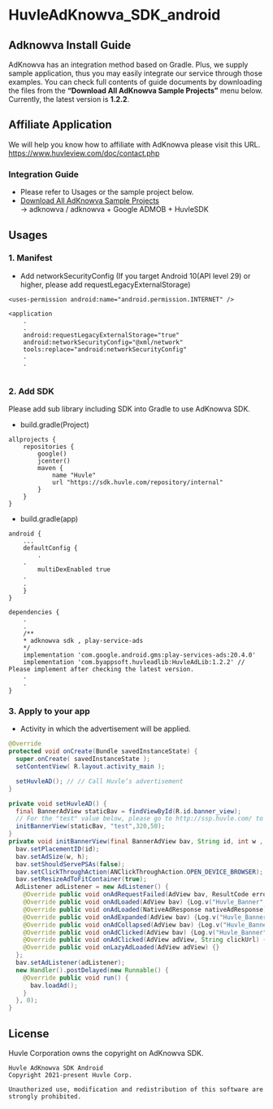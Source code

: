 # HuvleAdKnowva_SDK_android

## Adknowva Install Guide

AdKnowva has an integration method based on Gradle. Plus, we supply sample application, thus you may easily integrate our service through those examples. 
You can check full contents of guide documents by downloading the files from the **“Download All AdKnowva Sample Projects”** menu below. 
Currently, the latest version is **1.2.2**.



## Affiliate Application
We will help you know how to affiliate with AdKnowva please visit this URL. https://www.huvleview.com/doc/contact.php


### Integration Guide
- Please refer to Usages or the sample project below.
- [Download All AdKnowva Sample Projects](https://github.com/wootaeng/HuvleAdKnowva_SDK_android/archive/main.zip)    
-> adknowva / adknowva + Google ADMOB + HuvleSDK  


## Usages
### 1. Manifest
- Add networkSecurityConfig (If you target Android 10(API level 29) or higher, please add requestLegacyExternalStorage)
```
<uses-permission android:name="android.permission.INTERNET" />

<application
	.
	.
	android:requestLegacyExternalStorage="true"
	android:networkSecurityConfig="@xml/network"
	tools:replace="android:networkSecurityConfig"
	.
	.
	
```

### 2. Add SDK 
Please add sub library including SDK into Gradle to use AdKnowva SDK.
- build.gradle(Project)
```
allprojects {
    repositories {
        google()
        jcenter()
        maven {
            name "Huvle"
            url "https://sdk.huvle.com/repository/internal"
        }
    }
}
```

- build.gradle(app)
```
android {
    ...
    defaultConfig {
        .
	.
        multiDexEnabled true
	.
	.
    }
}

dependencies {
	.
	.
	/**
	* adknowva sdk , play-service-ads 
	*/
	implementation 'com.google.android.gms:play-services-ads:20.4.0'
	implementation 'com.byappsoft.huvleadlib:HuvleAdLib:1.2.2' // Please implement after checking the latest version.
	.
	.
}
```

### 3. Apply to your app
- Activity in which the advertisement will be applied.
```java
@Override
protected void onCreate(Bundle savedInstanceState) {
  super.onCreate( savedInstanceState );
  setContentView( R.layout.activity_main );

  setHuvleAD(); // // Call Huvle’s advertisement
}

private void setHuvleAD() {
  final BannerAdView staticBav = findViewById(R.id.banner_view);
  // For the "test" value below, please go to http://ssp.huvle.com/ to sign up > create media > Test your app after typing zoneid. Next, contact Huvle before releasing your app for authentication. You must not change the banner size.
  initBannerView(staticBav, "test",320,50);
}
private void initBannerView(final BannerAdView bav, String id, int w , int h) {
  bav.setPlacementID(id);
  bav.setAdSize(w, h);
  bav.setShouldServePSAs(false);
  bav.setClickThroughAction(ANClickThroughAction.OPEN_DEVICE_BROWSER); // Open the browser as the default browser when clicking on an advertisement
  bav.setResizeAdToFitContainer(true);
  AdListener adListener = new AdListener() {
    @Override public void onAdRequestFailed(AdView bav, ResultCode errorCode) {/*Handle when there is no advertiment*/}
    @Override public void onAdLoaded(AdView bav) {Log.v("Huvle_Banner", "The Ad Loaded!");}
    @Override public void onAdLoaded(NativeAdResponse nativeAdResponse) {Log.v("Huvle_Banner", "Ad onAdLoaded NativeAdResponse");}
    @Override public void onAdExpanded(AdView bav) {Log.v("Huvle_Banner", "Ad expanded");}
    @Override public void onAdCollapsed(AdView bav) {Log.v("Huvle_Banner", "Ad collapsed");}
    @Override public void onAdClicked(AdView bav) {Log.v("Huvle_Banner", "Ad clicked; opening browser");}
    @Override public void onAdClicked(AdView adView, String clickUrl) {Log.v("Huvle_Banner", "onAdClicked with click URL");}
    @Override public void onLazyAdLoaded(AdView adView) {}
  };
  bav.setAdListener(adListener);
  new Handler().postDelayed(new Runnable() {
    @Override public void run() {
      bav.loadAd();
    }
  }, 0);
}
```




## License
Huvle Corporation owns the copyright on AdKnowva SDK.
```
Huvle AdKnowva SDK Android
Copyright 2021-present Huvle Corp.

Unauthorized use, modification and redistribution of this software are strongly prohibited.
```

